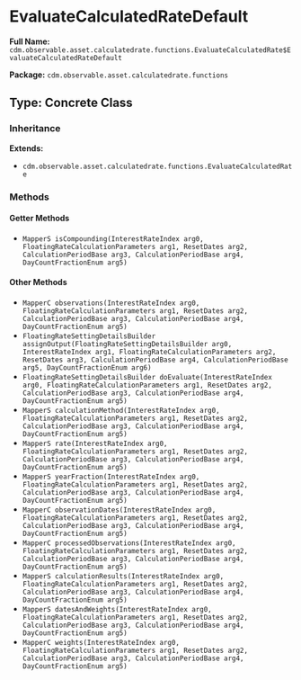 # EvaluateCalculatedRateDefault

**Full Name:** `cdm.observable.asset.calculatedrate.functions.EvaluateCalculatedRate$EvaluateCalculatedRateDefault`

**Package:** `cdm.observable.asset.calculatedrate.functions`

## Type: Concrete Class

### Inheritance

**Extends:**
- `cdm.observable.asset.calculatedrate.functions.EvaluateCalculatedRate`

### Methods

#### Getter Methods

- `MapperS isCompounding(InterestRateIndex arg0, FloatingRateCalculationParameters arg1, ResetDates arg2, CalculationPeriodBase arg3, CalculationPeriodBase arg4, DayCountFractionEnum arg5)`

#### Other Methods

- `MapperC observations(InterestRateIndex arg0, FloatingRateCalculationParameters arg1, ResetDates arg2, CalculationPeriodBase arg3, CalculationPeriodBase arg4, DayCountFractionEnum arg5)`
- `FloatingRateSettingDetailsBuilder assignOutput(FloatingRateSettingDetailsBuilder arg0, InterestRateIndex arg1, FloatingRateCalculationParameters arg2, ResetDates arg3, CalculationPeriodBase arg4, CalculationPeriodBase arg5, DayCountFractionEnum arg6)`
- `FloatingRateSettingDetailsBuilder doEvaluate(InterestRateIndex arg0, FloatingRateCalculationParameters arg1, ResetDates arg2, CalculationPeriodBase arg3, CalculationPeriodBase arg4, DayCountFractionEnum arg5)`
- `MapperS calculationMethod(InterestRateIndex arg0, FloatingRateCalculationParameters arg1, ResetDates arg2, CalculationPeriodBase arg3, CalculationPeriodBase arg4, DayCountFractionEnum arg5)`
- `MapperS rate(InterestRateIndex arg0, FloatingRateCalculationParameters arg1, ResetDates arg2, CalculationPeriodBase arg3, CalculationPeriodBase arg4, DayCountFractionEnum arg5)`
- `MapperS yearFraction(InterestRateIndex arg0, FloatingRateCalculationParameters arg1, ResetDates arg2, CalculationPeriodBase arg3, CalculationPeriodBase arg4, DayCountFractionEnum arg5)`
- `MapperC observationDates(InterestRateIndex arg0, FloatingRateCalculationParameters arg1, ResetDates arg2, CalculationPeriodBase arg3, CalculationPeriodBase arg4, DayCountFractionEnum arg5)`
- `MapperC processedObservations(InterestRateIndex arg0, FloatingRateCalculationParameters arg1, ResetDates arg2, CalculationPeriodBase arg3, CalculationPeriodBase arg4, DayCountFractionEnum arg5)`
- `MapperS calculationResults(InterestRateIndex arg0, FloatingRateCalculationParameters arg1, ResetDates arg2, CalculationPeriodBase arg3, CalculationPeriodBase arg4, DayCountFractionEnum arg5)`
- `MapperS datesAndWeights(InterestRateIndex arg0, FloatingRateCalculationParameters arg1, ResetDates arg2, CalculationPeriodBase arg3, CalculationPeriodBase arg4, DayCountFractionEnum arg5)`
- `MapperC weights(InterestRateIndex arg0, FloatingRateCalculationParameters arg1, ResetDates arg2, CalculationPeriodBase arg3, CalculationPeriodBase arg4, DayCountFractionEnum arg5)`

